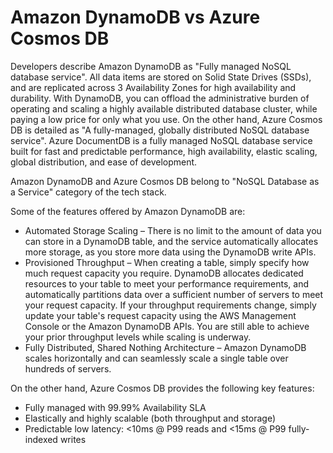 # Amazon DynamoDB vs Azure Cosmos DB
Developers describe Amazon DynamoDB as "Fully managed NoSQL database service". All data items are stored on Solid State Drives (SSDs), and are replicated across 3 Availability Zones for high availability and durability. With DynamoDB, you can offload the administrative burden of operating and scaling a highly available distributed database cluster, while paying a low price for only what you use. On the other hand, Azure Cosmos DB is detailed as "A fully-managed, globally distributed NoSQL database service". Azure DocumentDB is a fully managed NoSQL database service built for fast and predictable performance, high availability, elastic scaling, global distribution, and ease of development.

Amazon DynamoDB and Azure Cosmos DB belong to "NoSQL Database as a Service" category of the tech stack.

Some of the features offered by Amazon DynamoDB are:
- Automated Storage Scaling – There is no limit to the amount of data you can store in a DynamoDB table, and the service automatically allocates more storage, as you store more data using the DynamoDB write APIs.
- Provisioned Throughput – When creating a table, simply specify how much request capacity you require. DynamoDB allocates dedicated resources to your table to meet your performance requirements, and automatically partitions data over a sufficient number of servers to meet your request capacity. If your throughput requirements change, simply update your table's request capacity using the AWS Management Console or the Amazon DynamoDB APIs. You are still able to achieve your prior throughput levels while scaling is underway.
- Fully Distributed, Shared Nothing Architecture – Amazon DynamoDB scales horizontally and can seamlessly scale a single table over hundreds of servers.

On the other hand, Azure Cosmos DB provides the following key features:
- Fully managed with 99.99% Availability SLA
- Elastically and highly scalable (both throughput and storage)
- Predictable low latency: <10ms @ P99 reads and <15ms @ P99 fully-indexed writes
